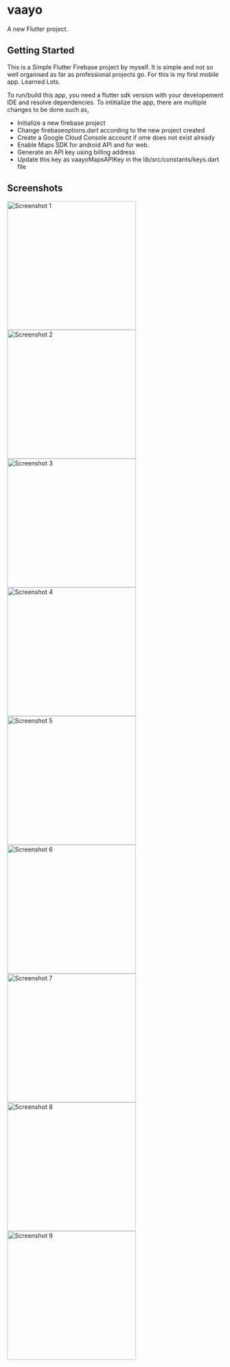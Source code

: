 # vaayo

A new Flutter project.

## Getting Started

This is a Simple Flutter Firebase project by myself.
It is simple and not so well organised as far as professional projects go. For this is my first mobile app. Learned Lots.

To run/build this app, you need a flutter sdk version with your developement IDE and resolve dependencies.
To intitialize the app, there are multiple changes to be done such as,
  - Initialize a new firebase project 
  - Change firebaseoptions.dart according to the new project created 
  - Create a Google Cloud Console account if ome does not exist already
  - Enable Maps SDK for android API and for web.
  - Generate an API key using billing address
  - Update this key as vaayoMapsAPIKey in the lib/src/constants/keys.dart file 
## Screenshots
<img src="screenshots/welcome.jpg" alt="Screenshot 1" width="300">
<img src="screenshots/sighnup.jpg" alt="Screenshot 2" width="300">
<img src="screenshots/profile.jpg" alt="Screenshot 3" width="300">
<img src="screenshots/ridedetails.jpg" alt="Screenshot 4" width="300">
<img src="screenshots/createtrips.jpg" alt="Screenshot 5" width="300">
<img src="screenshots/tripspage.jpg" alt="Screenshot 6" width="300">
<img src="screenshots/trips.jpg" alt="Screenshot 7" width="300">
<img src="screenshots/search.jpg" alt="Screenshot 8" width="300">
<img src="screenshots/settings.jpg" alt="Screenshot 9" width="300">
